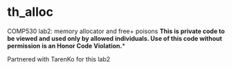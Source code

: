 # th_alloc
COMP530 lab2: memory allocator and free+ poisons
****This is private code to be viewed and used only by allowed individuals. Use of this code without permission is an Honor Code Violation.*****

Partnered with TarenKo for this lab2
